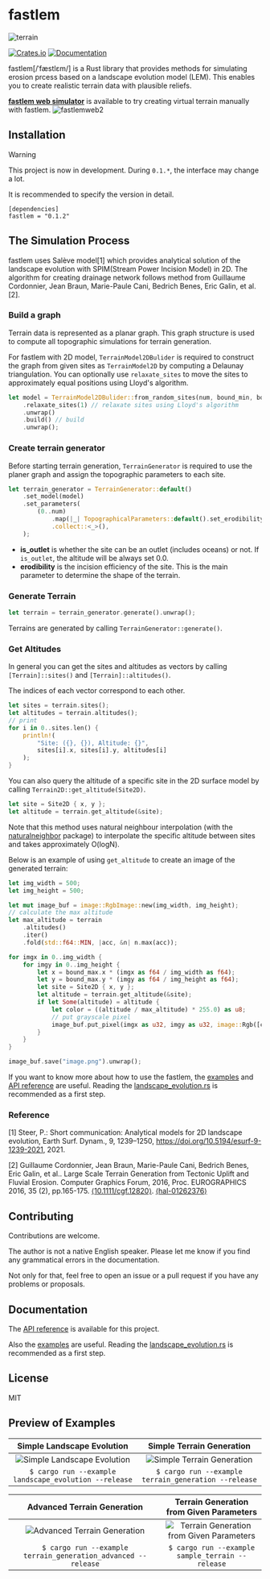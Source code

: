
# fastlem

![terrain](sample.webp)

[![Crates.io](https://img.shields.io/crates/v/fastlem)](https://crates.io/crates/fastlem)
[![Documentation](https://docs.rs/fastlem/badge.svg)](https://docs.rs/fastlem)

fastlem[/ˈfæstlɛm/] is a Rust library that provides methods for simulating erosion prcess based on a landscape evolution model (LEM). This enables you to create realistic terrain data with plausible reliefs.

**[fastlem web simulator](https://fastlem.peruki.dev/)** is available to try creating virtual terrain manually with fastlem.
![fastlemweb2](https://github.com/TadaTeruki/fastlem/assets/69315285/1a98d63d-853d-4e76-bba5-b399f4772bf2)

## Installation


> [!WARNING]
> This project is now in development. During `0.1.*`, the interface may change a lot.
> 
> It is recommended to specify the version in detail.

```
[dependencies]
fastlem = "0.1.2"
```

## The Simulation Process

fastlem uses Salève model[1] which provides analytical solution of the landscape evolution with SPIM(Stream Power Incision Model) in 2D. The algorithm for creating drainage network follows method from Guillaume Cordonnier, Jean Braun, Marie-Paule Cani, Bedrich Benes, Eric Galin, et al.[2].

### Build a graph

Terrain data is represented as a planar graph. This graph structure is used to compute all topographic simulations for terrain generation.

For fastlem with 2D model, `TerrainModel2DBulider` is required to construct the graph from given sites as `TerrainModel2D` by computing a Delaunay triangulation. You can optionally use `relaxate_sites` to move the sites to approximately equal positions using Lloyd's algorithm.

```rust
let model = TerrainModel2DBulider::from_random_sites(num, bound_min, bound_max) // generate sites randomly
    .relaxate_sites(1) // relaxate sites using Lloyd's algorithm
    .unwrap()
    .build() // build
    .unwrap();
```

### Create terrain generator

Before starting terrain generation, `TerrainGenerator` is required to use the planer graph and assign the topographic parameters to each site.

```rust 
let terrain_generator = TerrainGenerator::default()
    .set_model(model)
    .set_parameters(
        (0..num)
            .map(|_| TopographicalParameters::default().set_erodibility(1.0))
            .collect::<_>(),
    );
```
 - **is_outlet** is whether the site can be an outlet (includes oceans) or not. If `is_outlet`, the altitude will be always set 0.0.
 - **erodibility** is the incision efficiency of the site. This is the main parameter to determine the shape of the terrain.

### Generate Terrain

```rust
let terrain = terrain_generator.generate().unwrap();
```

Terrains are generated by calling `TerrainGenerator::generate()`.

### Get Altitudes

In general you can get the sites and altitudes as vectors by calling `[Terrain]::sites()` and `[Terrain]::altitudes()`.

The indices of each vector correspond to each other.

```rust
let sites = terrain.sites();
let altitudes = terrain.altitudes();
// print
for i in 0..sites.len() {
    println!(
        "Site: ({}, {}), Altitude: {}",
        sites[i].x, sites[i].y, altitudes[i]
    );
}
```

You can also query the altitude of a specific site in the 2D surface model by calling `Terrain2D::get_altitude(Site2D)`.

```rust
let site = Site2D { x, y };
let altitude = terrain.get_altitude(&site);
```

Note that this method uses natural neighbour interpolation (with the [naturalneighbor](https://crates.io/crates/naturalneighbor) package) to interpolate the specific altitude between sites and takes approximately O(logN).

Below is an example of using `get_altitude` to create an image of the generated terrain:

```rust
let img_width = 500;
let img_height = 500;

let mut image_buf = image::RgbImage::new(img_width, img_height);
// calculate the max altitude
let max_altitude = terrain
    .altitudes()
    .iter()
    .fold(std::f64::MIN, |acc, &n| n.max(acc));

for imgx in 0..img_width {
    for imgy in 0..img_height {
        let x = bound_max.x * (imgx as f64 / img_width as f64);
        let y = bound_max.y * (imgy as f64 / img_height as f64);
        let site = Site2D { x, y };
        let altitude = terrain.get_altitude(&site);
        if let Some(altitude) = altitude {
            let color = ((altitude / max_altitude) * 255.0) as u8;
            // put grayscale pixel
            image_buf.put_pixel(imgx as u32, imgy as u32, image::Rgb([color, color, color]));
        }
    }
}

image_buf.save("image.png").unwrap();
```

If you want to know more about how to use the fastlem, the [examples](https://github.com/TadaTeruki/fastlem/tree/main/examples) and [API reference](https://docs.rs/fastlem/latest/fastlem/) are useful. Reading the [landscape_evolution.rs](https://github.com/TadaTeruki/fastlem/blob/main/examples/landscape_evolution.rs) is recommended as a first step.

### Reference 

[1] Steer, P.: Short communication: Analytical models for 2D landscape evolution, Earth Surf. Dynam., 9, 1239–1250, https://doi.org/10.5194/esurf-9-1239-2021, 2021.

[2] Guillaume Cordonnier, Jean Braun, Marie-Paule Cani, Bedrich Benes, Eric Galin, et al.. Large Scale Terrain Generation from Tectonic Uplift and Fluvial Erosion. Computer Graphics Forum, 2016, Proc. EUROGRAPHICS 2016, 35 (2), pp.165-175. [⟨10.1111/cgf.12820⟩](https://dx.doi.org/10.1111/cgf.12820). [⟨hal-01262376⟩](https://inria.hal.science/hal-01262376)


## Contributing

Contributions are welcome.

The author is not a native English speaker. Please let me know if you find any grammatical errors in the documentation.

Not only for that, feel free to open an issue or a pull request if you have any problems or proposals.

## Documentation

The [API reference](https://docs.rs/fastlem/latest/fastlem/) is available for this project.

Also the [examples](https://github.com/TadaTeruki/fastlem/tree/main/examples) are useful. Reading the [landscape_evolution.rs](https://github.com/TadaTeruki/fastlem/blob/main/examples/landscape_evolution.rs) is recommended as a first step.

## License

MIT

## Preview of Examples

|**Simple Landscape Evolution**|**Simple Terrain Generation**|
|:---:|:---:|
|![Simple Landscape Evolution](images/out/landscape_evolution.png)|![Simple Terrain Generation](images/out/terrain_generation.png)|
|```$ cargo run --example landscape_evolution --release```|```$ cargo run --example terrain_generation --release```|

|**Advanced Terrain Generation**|**Terrain Generation from Given Parameters**|
|:---:|:---:|
|![Advanced Terrain Generation](images/out/terrain_generation_advanced.png)|![Terrain Generation from Given Parameters](images/out/sample_terrain.png)|
|```$ cargo run --example terrain_generation_advanced --release```|```$ cargo run --example sample_terrain --release```|


